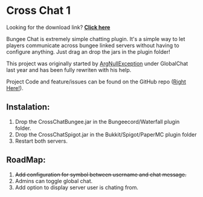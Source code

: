 # **Cross Chat 1**
Looking for the download link? [**Click here**](https://github.com/Handsomeromanian/CrossChat/releases/latest)

Bungee Chat is extremely simple chatting plugin. It's a simple way to let players communicate across bungee linked servers without having to configure anything. Just drag an drop the jars in the plugin folder!<br>

This project was originally started by [ArgNullException](https://github.com/NullExceptionArg/GlobalChat) under GlobalChat last year and has been fully rewriten with his help.<br>

Project Code and feature/issues can be found on the GitHub repo ([Right Here!](https://github.com/HandsomeRomanian/CrossChat)).


## **Instalation:**
1. Drop the CrossChatBungee.jar in the Bungeecord/Waterfall plugin folder.
2. Drop the CrossChatSpigot.jar in the Bukkit/Spigot/PaperMC plugin folder
3. Restart both servers.

## RoadMap:
 1. ~~Add configuration for symbol between username and chat message.~~
 2. Admins can toggle global chat.
 3. Add option to display server user is chating from.